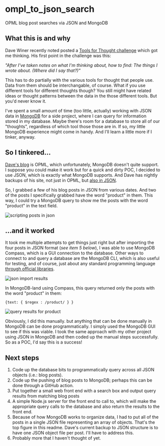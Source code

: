 # ompl_to_json_search
OPML blog post searches via JSON and MongoDB

## What this is and why

Dave Winer recently noted posted a [Tools for Thought challenge](http://scripting.com/2021/11/02/184243.html?title=aToolsforthoughtChallenge) which got me thinking. His first point in the challenge was this:

*"After I've taken notes on what I'm thinking about, how to find:
The things I wrote about. (Where did I say that?)"*

This has to do partially with the various tools for thought that people use. Data from them should be interchangable, of course.
What if you use different tools for different thoughts though? You still might have related ideas or thought patterns between the data in the those different tools. But you'd never know it.

I've spent a small amount of time (too little, actually) working with JSON data in [MongoDB](https://www.mongodb.com/) for a side project, where I can query for information stored in my database. Maybe there's room for a database to store all of our "thoughts", regardless of which tool those those are in. If so, my little MongoDB experience might come in handy. And I'll learn a little more if I tinker, anyway.

## So I tinkered...

[Dave's blog](http://scripting.com/) is OPML, which unfortunately, MongoDB doesn't quite support. I suppose you could make it work but for a quick and dirty POC, I decided to use JSON, which is exactly what MongoDB supports. And Dave has nightly backups of his site, not just in OPML, but [also in JSON](https://github.com/scripting/Scripting-News/tree/master/blog/items).

So, I grabbed a few of his blog posts in JSON from various dates. And two of the posts I specifically grabbed have the word "product" in them. This way, I could try a MongoDB query to show me the posts with the word "product" in the text field.

![scripting posts in json](https://user-images.githubusercontent.com/16373212/140446771-f554dbb5-32ac-4bdf-b77e-1293e120c890.jpg)

## ...and it worked

It took me multiple attempts to get things just right but after importing the four posts in JSON format (*see item 5 below*), I was able to use MongoDB Compass, which is a GUI connection to the database. Other ways to connect to and query a database are the MongoDB CLI, which is also useful for testing, and of course, just about any standard programming language [through official libraries](https://docs.mongodb.com/drivers/).

![json import results](https://user-images.githubusercontent.com/16373212/140446831-70f9f3b0-9bfb-44eb-902f-8d58f8cca48a.jpg)

In MongoDB-land using Compass, this query returned only the posts with the word "product" in them: 

    {text: { $regex : /product/ } }

![query results for product](https://user-images.githubusercontent.com/16373212/140446865-250c07e9-7fc2-4b45-b9b6-8f63bc490bfc.jpg)

Obviously, I did this manually. but anything that can be done manually in MongoDB can be done programmatically. I simply used the MongoDB GUI to see if this was viable. I took the same approach with my other project using JSON in MongoDB and then coded up the manual steps successfully. So as a POC, I'd say this is a success!

## Next steps

1. Code up the database bits to programmatically query across all JSON objects (i.e.: blog posts).
2. Code up the pushing of blog posts to MongoDB; perhaps this can be done through a GitHub action.
3. Put together a small web front end with a search box and output query results from matching blog posts
4. A simple Node.js server for the front end to call to, which will make the appropriate query calls to the database and also return the results to the front end.
5. Because of how MongoDB works to organize data, I had to put all of the posts in a single JSON file representing an array of objects. That's the top figure in this readme. Dave's current backup to JSON structure is to have one JSON object file per post. I'll have to address this.
6. Probably more that I haven't thought of yet.
